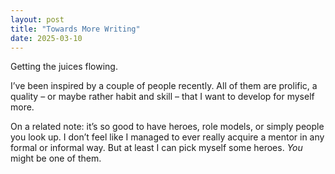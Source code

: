 ```yaml
---
layout: post
title: "Towards More Writing"
date: 2025-03-10
---
```


Getting the juices flowing.

I’ve been inspired by a couple of people recently. All of them are prolific, a quality – or maybe rather habit and skill – that I want to develop for myself more.

On a related note: it’s so good to have heroes, role models, or simply people you look up. I don’t feel like I managed to ever really acquire a mentor in any formal or informal way. But at least I can pick myself some heroes. _You_ might be one of them.

